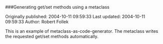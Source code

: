 ###Generating get/set methods using a metaclass

Originally published: 2004-10-11 09:59:33
Last updated: 2004-10-11 09:59:33
Author: Robert Follek

This is an example of metaclass-as-code-generator. The metaclass writes the requested get/set methods automatically.
